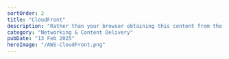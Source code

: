 ```yaml
---
sortOrder: 2
title: "CloudFront"
description: "Rather than your browser obtaining this content from the host (in this case S3), the content is being delivered over CloudFront, the content delivery network (CDN) from AWS. So most likely this information is cached on an edge location, speeding delivery and reducing load on the host."
category: "Networking & Content Delivery"
pubDate: "13 Feb 2025"
heroImage: "/AWS-CloudFront.png"
---
```

